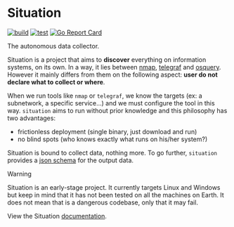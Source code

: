# Situation

[![build](https://github.com/situation-sh/situation/actions/workflows/build.yaml/badge.svg)](https://github.com/situation-sh/situation/actions/workflows/build.yaml)
[![test](https://github.com/situation-sh/situation/actions/workflows/test.yaml/badge.svg)](https://github.com/situation-sh/situation/actions/workflows/test.yaml)
[![Go Report Card](https://goreportcard.com/badge/github.com/situation-sh/situation)](https://goreportcard.com/report/github.com/situation-sh/situation)

The autonomous data collector.

Situation is a project that aims to **discover** everything on information systems, on its own. In a way, it lies between [nmap](https://nmap.org/), [telegraf](https://www.influxdata.com/time-series-platform/telegraf/) and [osquery](https://osquery.io/). However it mainly differs from them on the following aspect: **user do not declare what to collect or where**.

When we run tools like `nmap` or `telegraf`, we know the targets (ex: a subnetwork, a specific service...) and we must configure the tool in this way. `situation` aims to run without prior knowledge and this philosophy has two advantages:

- frictionless deployment (single binary, just download and run)
- no blind spots (who knows exactly what runs on his/her system?)

Situation is bound to collect data, nothing more. To go further, `situation` provides a [json schema](https://github.com/situation-sh/situation/releases/download/v0.14.0/schema.json) for the output data.

> [!WARNING]  
> Situation is an early-stage project. It currently targets Linux and Windows but keep in mind that it has not been tested on all the machines on Earth. It does not mean that is a dangerous codebase, only that it may fail.

View the Situation [documentation](https://situation-sh.github.io/situation/).
